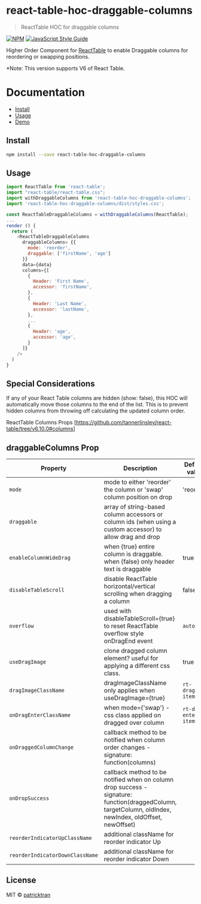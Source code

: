 # react-table-hoc-draggable-columns

> ReactTable HOC for draggable columns

[![NPM](https://img.shields.io/npm/v/react-table-hoc-draggable-columns.svg)](https://www.npmjs.com/package/react-table-hoc-draggable-columns) [![JavaScript Style Guide](https://img.shields.io/badge/code_style-standard-brightgreen.svg)](https://standardjs.com)

Higher Order Component for [ReactTable](https://react-table.js.org) to enable Draggable columns for reordering or swapping positions.

\*Note: This version supports V6 of React Table.

# Documentation

- [Install](#install)
- [Usage](#usage)
- [Demo](https://patricktran.github.io/react-table-hoc-draggable-columns/)

## Install

```bash
npm install --save react-table-hoc-draggable-columns
```

## Usage

```js
import ReactTable from 'react-table';
import "react-table/react-table.css";
import withDraggableColumns from 'react-table-hoc-draggable-columns';
import 'react-table-hoc-draggable-columns/dist/styles.css';

const ReactTableDraggableColumns = withDraggableColumns(ReactTable);
...
render () {
  return (
    <ReactTableDraggableColumns
      draggableColumns= {{
        mode: 'reorder',
        draggable: ['firstName', 'age']
      }}
      data={data}
      columns={[
        {
          Header: 'First Name',
          accessor: 'firstName',
        },
        {
          Header: 'Last Name',
          accessor: 'lastName',
        },
        ...
        {
          Header: 'age',
          accessor: 'age',
        }
      ]}
    />
  )
}
```

## Special Considerations

If any of your React Table columns are hidden (show: false), this HOC will automatically move those columns to the end of the list. This is to prevent hidden columns from throwing off calculating the updated column order.

ReactTable Columns Props [https://github.com/tannerlinsley/react-table/tree/v6.10.0#columns]

## draggableColumns Prop

| Property                        | Description                                                                                                                                             | Default value        | Type             | Required |
| ------------------------------- | ------------------------------------------------------------------------------------------------------------------------------------------------------- | -------------------- | ---------------- | -------- |
| `mode`                          | mode to either 'reorder' the column or 'swap' column position on drop                                                                                   | 'reorder'            | string           | yes      |
| `draggable`                     | array of string-based column accessors or column ids (when using a custom accessor) to allow drag and drop                                              |                      | array of strings |          |
| `enableColumnWideDrag`          | when {true} entire column is draggable. when {false} only header text is draggable                                                                      | true                 | bool             |          |
| `disableTableScroll`            | disable ReactTable horizontal/vertical scrolling when dragging a column                                                                                 | false                | bool             |          |
| `overflow`                      | used with disableTableScroll={true} to reset ReactTable overflow style onDragEnd event                                                                  | `auto`               | string           |          |
| `useDragImage`                  | clone dragged column element? useful for applying a different css class.                                                                                | true                 | bool             |          |
| `dragImageClassName`            | dragImageClassName only applies when useDragImage={true}                                                                                                | `rt-dragged-item`    | string           |          |
| `onDragEnterClassName`          | when mode={'swap'} - css class applied on dragged over column                                                                                           | `rt-drag-enter-item` | string           |          |
| `onDraggedColumnChange`         | callback method to be notified when column order changes - signature: function(columns)                                                                 |                      | function         |          |
| `onDropSuccess`                 | callback method to be notified when on column drop success - signature: function(draggedColumn, targetColumn, oldIndex, newIndex, oldOffset, newOffset) |                      | function         |          |
| `reorderIndicatorUpClassName`   | additional className for reorder indicator Up                                                                                                           |                      | string           |          |
| `reorderIndicatorDownClassName` | additional className for reorder indicator Down                                                                                                         |                      | string           |          |

## License

MIT © [patricktran](https://github.com/patricktran)
